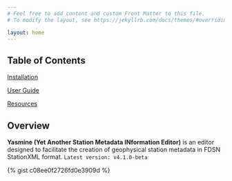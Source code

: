 ```yaml
---
# Feel free to add content and custom Front Matter to this file.
# To modify the layout, see https://jekyllrb.com/docs/themes/#overriding-theme-defaults

layout: home
---
```


## Table of Contents

[installation]: /yasmine-stationxml-editor/installation "Installation"

[Installation][installation]

[user-guide]: /yasmine-stationxml-editor/user-guide "User Guide"

[User Guide][user-guide]

[resources]: /yasmine-stationxml-editor/resources "Resources"

[Resources][resources]

## Overview

**Yasmine (Yet Another Station Metadata INformation Editor)** is an editor designed to facilitate the creation of geophysical station metadata in FDSN StationXML format.
```Latest version: v4.1.0-beta```

{% gist c08ee0f2726fd0e3909d %}